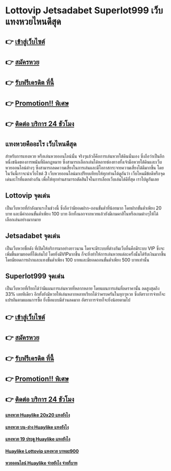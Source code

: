 # Lottovip Jetsadabet Superlot999 เว็บแทงหวยไหนดีสุด

## 👉 [เข้าสู่เว็บไซต์](https://bit.ly/3dmvqjR)
## 👉 [สมัครหวย](https://bit.ly/3S5qgHG)
## 👉 [รับฟรีเครดิต ที่นี้](https://bit.ly/3S5qgHG)
## 👉 [Promotion!! พิเศษ](https://bit.ly/3S5qgHG)
## 👉 [ติดต่อ บริการ 24 ชัวโมง](https://bit.ly/3S5qgHG)

## แทงหวยคืออะไร เว็บไหนดีสุด
สำหรับการแทงหวย หรือเล่นหวยออนไลน์นั้น จริงๆแล้วก็คือการเล่นหวยใต้ดินนั่นเอง ซึ่งถือว่าเป็นอีกหนึ่งชนิดของการพนันที่ผิดกฏหมาย ซึ่งสามารถเลือกเล่นได้หลายช่องทางทั้งเจ้ามือหวยใต้ดินและเว็บหวยออนไลน์ต่างๆ ซึ่งสามารถลดความเสี่ยงในการเล่นและมีโอกาสกระจายความเสี่ยงได้ดีมากขึ้น โดยในวันนี้เราจะนำเว็บไซต์ 3 เว็บหวยออนไลน์มาเปรียบเทียบให้ทุกท่านได้ดูกันว่า เว็บไหนมีข้อดีหรือจุดเด่นอะไรที่แตกต่างกัน เพื่อให้ทุกท่านสามารถตัดสินใจในการเลือกเว็บเล่นได้ดีที่สุด เราไปดูกันเลย

## Lottovip จุดเด่น
เป็นเว็บหวยที่กำลังมาแรงในช่วงนี้ ซึ่งถือว่ามียอดฝาก-ถอนขั้นต่ำที่น้อยมาก โดยฝากขั้นต่ำเพียง 20 บาท และมีค่าถอนขั้นต่ำเพียง 100 บาท อีกทั้งนอกจากหวยแล้วยังมีเกมคาสิโนหรือเกมต่างๆให้ได้เลือกเล่นอย่างมากมาย

## Jetsadabet จุดเด่น
เป็นเว็บหวยชื่อดัง ที่เปิดให้บริการมาอย่างยาวนาน โดยจะมีระบบที่ต่างกันเว็บอื่นคือมีระบบ VIP ซึ่งจะเพิ่มขึ้นตามยอดที่ได้เล่นไป โดยยิ่งมีVIPมากขึ้น ก็จะยิ่งทำให้การเล่นหวยแต่ละครั้งนั้นได้รับเงินมากขึ้น โดยมียอดการฝากและแทงขั้นต่ำเพียง 100 บาทและมียอดถอนขั้นต่ำเพียง 500 บาทเท่านั้น

## Superlot999 จุดเด่น
เป็นเว็บหวยที่เรียกได้ว่ามีแผนการเล่นหวยที่หลากหลาย โดยแผนการเล่นที่ลดราคานั้น ลดสูงสุดถึง 33% เลยทีเดียว อีกทั้งยังมีหวยให้เล่นหลากหลายเรียกได้ว่าครบครันในทุกๆหวย ซึ่งอัตราการจ่ายก็จะแปรผันตามแผนการซื้อ ยิ่งซื้อแบบมีส่วนลดมาก อัตราการจ่ายก็จะยิ่งน้อยตามไป


## 👉 [เข้าสู่เว็บไซต์](https://bit.ly/3dmvqjR)
## 👉 [สมัครหวย](https://bit.ly/3S5qgHG)
## 👉 [รับฟรีเครดิต ที่นี้](https://bit.ly/3S5qgHG)
## 👉 [Promotion!! พิเศษ](https://bit.ly/3S5qgHG)
## 👉 [ติดต่อ บริการ 24 ชัวโมง](https://bit.ly/3S5qgHG)

#### [แทงหวย Huaylike 20x20 แทงยังไง](https://atom.io/themes/แทงหวย%20Huaylike%2020x20%20แทงยังไง)
#### [แทงหวย บน-ล่าง Huaylike แทงยังไง](https://atom.io/themes/แทงหวย%20บน-ล่าง%20Huaylike%20แทงยังไง)
#### [แทงหวย 19 ประตู Huaylike แทงยังไง](https://atom.io/themes/แทงหวย%2019%20ประตู%20Huaylike%20แทงยังไง)
#### [Huaylike Lottovip แทงหวย บาทละ900](https://atom.io/themes/Huaylike%20Lottovip%20แทงหวย%20บาทละ900)
#### [หวยออนไลน์ Huaylike จ่ายยังไง จ่ายกี่บาท](https://atom.io/themes/หวยออนไลน์%20Huaylike%20จ่ายยังไง%20จ่ายกี่บาท)